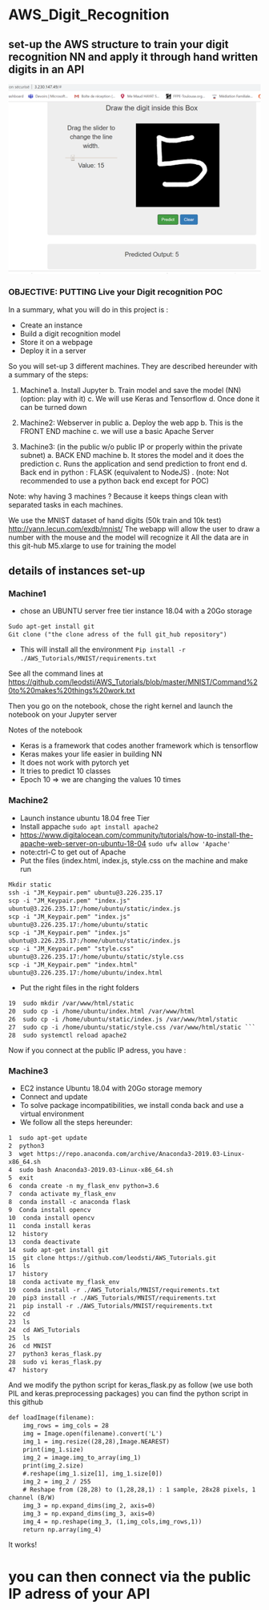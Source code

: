 # AWS_Digit_Recognition
## set-up the AWS structure to train your digit recognition NN and apply  it through hand written digits in an API

![alt text](https://github.com/JeanMILPIED/AWS_Digit_Recognition/blob/master/2019-12-17%20(2).png)

### OBJECTIVE: PUTTING Live your Digit recognition POC
In a summary, what you will do in this project is :
- Create an instance
- Build a digit recognition model
- Store it on a webpage 
- Deploy it in a server
 
So you will set-up 3 different machines. They are described hereunder with a summary of the steps:
1. Machine1
a. Install Jupyter
b. Train model and save the model (NN) (option: play with it)
c. We will use Keras and Tensorflow
d. Once done it can be turned down
    
2. Machine2: Webserver in public
a. Deploy the web app
b. This is the FRONT END machine
c. we will use a basic Apache Server
    
3. Machine3: (in the public w/o public IP or properly within the private subnet)
a. BACK END machine
b. It stores the model and it does the prediction
c. Runs the application and send prediction to front end
d. Back end in python : FLASK (equivalent to NodeJS) . (note: Not recommended to use a python back end except for POC)

Note: why having 3 machines ? Because it keeps things clean with separated tasks in each machines.

We use the MNIST dataset of hand digits (50k train and 10k test)
http://yann.lecun.com/exdb/mnist/
The webapp will allow the user to draw a number with the mouse and the model will recognize it
All the data are in this git-hub
M5.xlarge to use for training the model

## details of instances set-up
### Machine1
- chose an UBUNTU server free tier instance 18.04 with a 20Go storage
```
Sudo apt-get install git
Git clone ("the clone adress of the full git_hub repository")
```
- This will install all the environment
```Pip install -r ./AWS_Tutorials/MNIST/requirements.txt```

See all the command lines at 
https://github.com/leodsti/AWS_Tutorials/blob/master/MNIST/Command%20to%20makes%20things%20work.txt

Then you go on the notebook, chose the right kernel and launch the notebook on your Jupyter server

Notes of the notebook
- Keras is a framework that codes another framework which is tensorflow
- Keras makes your life easier in building NN
- It does not work with pytorch yet
- It tries to predict 10 classes
- Epoch 10 => we are changing the values 10 times

### Machine2
- Launch instance ubuntu 18.04 free Tier
- Install appache
```sudo apt install apache2```
- https://www.digitalocean.com/community/tutorials/how-to-install-the-apache-web-server-on-ubuntu-18-04
```sudo ufw allow 'Apache'```
- note:ctrl-C to get out of Apache
- Put the files (index.html, index.js, style.css on the machine and make run
  
```
Mkdir static
ssh -i "JM_Keypair.pem" ubuntu@3.226.235.17 
scp -i "JM_Keypair.pem" "index.js" ubuntu@3.226.235.17:/home/ubuntu/static/index.js 
scp -i "JM_Keypair.pem" "index.js" ubuntu@3.226.235.17:/home/ubuntu/static 
scp -i "JM_Keypair.pem" "index.js" ubuntu@3.226.235.17:/home/ubuntu/static/index.js 
scp -i "JM_Keypair.pem" "style.css" ubuntu@3.226.235.17:/home/ubuntu/static/style.css 
scp -i "JM_Keypair.pem" "index.html" ubuntu@3.226.235.17:/home/ubuntu/index.html
```
	
- Put the right files in the right folders
```
19  sudo mkdir /var/www/html/static
20  sudo cp -i /home/ubuntu/index.html /var/www/html
26  sudo cp -i /home/ubuntu/static/index.js /var/www/html/static
27  sudo cp -i /home/ubuntu/static/style.css /var/www/html/static ```
28  sudo systemctl reload apache2
``` 
	
Now if you connect at the public IP adress, you have : 
	   


### Machine3
- EC2 instance Ubuntu 18.04 with 20Go storage memory
- Connect and update
- To solve package incompatibilities, we install conda back and use a virtual environment
- We follow all the steps hereunder:
```	
1  sudo apt-get update
2  python3
3  wget https://repo.anaconda.com/archive/Anaconda3-2019.03-Linux-x86_64.sh
4  sudo bash Anaconda3-2019.03-Linux-x86_64.sh
5  exit
6  conda create -n my_flask_env python=3.6
7  conda activate my_flask_env
8  conda install -c anaconda flask
9  Conda install opencv
10  conda install opencv
11  conda install keras
12  history
13  conda deactivate
14  sudo apt-get install git
15  git clone https://github.com/leodsti/AWS_Tutorials.git
16  ls
17  history
18  conda activate my_flask_env
19  conda install -r ./AWS_Tutorials/MNIST/requirements.txt
20  pip3 install -r ./AWS_Tutorials/MNIST/requirements.txt
21  pip install -r ./AWS_Tutorials/MNIST/requirements.txt
22  cd
23  ls
24  cd AWS_Tutorials
25  ls
26  cd MNIST
27  python3 keras_flask.py
28  sudo vi keras_flask.py
47  history
```

And we modify the python script for keras_flask.py as follow (we use both PIL and keras.preprocessing packages)
you can find the python script in this github

```
def loadImage(filename):
	img_rows = img_cols = 28
	img = Image.open(filename).convert('L')
	img_1 = img.resize((28,28),Image.NEAREST)
	print(img_1.size)
	img_2 = image.img_to_array(img_1)
	print(img_2.size)
	#.reshape(img_1.size[1], img_1.size[0])
	img_2 = img_2 / 255
	# Reshape from (28,28) to (1,28,28,1) : 1 sample, 28x28 pixels, 1 channel (B/W)
	img_3 = np.expand_dims(img_2, axis=0)
	img_3 = np.expand_dims(img_3, axis=0)
	img_4 = np.reshape(img_3, (1,img_cols,img_rows,1))
	return np.array(img_4)
```

It works!

# you can then connect via the public IP adress of your API
	
	
